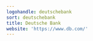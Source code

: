```yaml
---
logohandle: deutschebank
sort: deutschebank
title: Deutsche Bank
website: 'https://www.db.com/'
---
```


